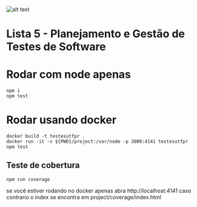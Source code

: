 ![alt text](https://moodle.utfpr.edu.br/pluginfile.php/1/core_admin/logocompact/300x300/1636484097/UTFPR%20-%20Identidade%20Visual%20-2.png)

# Lista 5 - Planejamento e Gestão de Testes de Software

# Rodar com node apenas
```
npm i
npm test
```

# Rodar usando docker
```
docker build -t testesutfpr .
docker run -it -v ${PWD}/project:/var/node -p 3000:4141 testesutfpr 
npm test
```

## Teste de cobertura
```
npm run coverage
```
se você estiver rodando no docker apenas abra http://localhost:4141
caso contrario o index se encontra em project/coverage/index.html